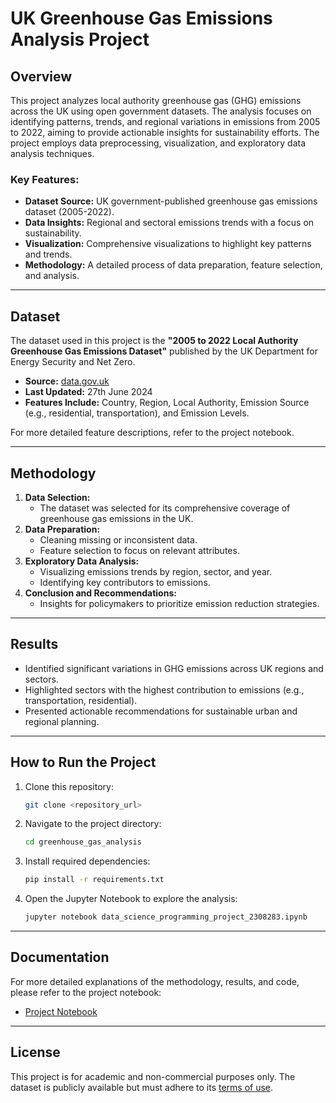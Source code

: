 # UK Greenhouse Gas Emissions Analysis Project 

## Overview
This project analyzes local authority greenhouse gas (GHG) emissions across the UK using open government datasets. The analysis focuses on identifying patterns, trends, and regional variations in emissions from 2005 to 2022, aiming to provide actionable insights for sustainability efforts. The project employs data preprocessing, visualization, and exploratory data analysis techniques.

### Key Features:
- **Dataset Source:** UK government-published greenhouse gas emissions dataset (2005-2022).
- **Data Insights:** Regional and sectoral emissions trends with a focus on sustainability.
- **Visualization:** Comprehensive visualizations to highlight key patterns and trends.
- **Methodology:** A detailed process of data preparation, feature selection, and analysis.

---

## Dataset
The dataset used in this project is the **"2005 to 2022 Local Authority Greenhouse Gas Emissions Dataset"** published by the UK Department for Energy Security and Net Zero.  
- **Source:** [data.gov.uk](https://data.gov.uk/dataset/uk-greenhouse-gas-emissions)  
- **Last Updated:** 27th June 2024  
- **Features Include:** Country, Region, Local Authority, Emission Source (e.g., residential, transportation), and Emission Levels.  

For more detailed feature descriptions, refer to the project notebook.

---

## Methodology
1. **Data Selection:**
   - The dataset was selected for its comprehensive coverage of greenhouse gas emissions in the UK.
2. **Data Preparation:**
   - Cleaning missing or inconsistent data.
   - Feature selection to focus on relevant attributes.
3. **Exploratory Data Analysis:**
   - Visualizing emissions trends by region, sector, and year.
   - Identifying key contributors to emissions.
4. **Conclusion and Recommendations:**
   - Insights for policymakers to prioritize emission reduction strategies.

---

## Results
- Identified significant variations in GHG emissions across UK regions and sectors.
- Highlighted sectors with the highest contribution to emissions (e.g., transportation, residential).
- Presented actionable recommendations for sustainable urban and regional planning.

---

## How to Run the Project
1. Clone this repository:
   ```bash
   git clone <repository_url>
   ```
2. Navigate to the project directory:
   ```bash
   cd greenhouse_gas_analysis
   ```
3. Install required dependencies:
   ```bash
   pip install -r requirements.txt
   ```
4. Open the Jupyter Notebook to explore the analysis:
   ```bash
   jupyter notebook data_science_programming_project_2308283.ipynb
   ```

---

## Documentation
For more detailed explanations of the methodology, results, and code, please refer to the project notebook:  
- [Project Notebook](./data_science_programming_project_2308283.ipynb)

---

## License
This project is for academic and non-commercial purposes only. The dataset is publicly available but must adhere to its [terms of use](https://data.gov.uk).
